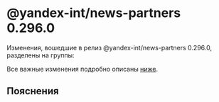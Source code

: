 # @yandex-int/news-partners 0.296.0

<!-- ЧЕЛОВЕЧЕСКОЕ ВСТУПЛЕНИЕ -->

Изменения, вошедшие в релиз @yandex-int/news-partners 0.296.0, разделены на группы:

Все важные изменения подробно описаны [ниже](#Пояснения).

## Пояснения

